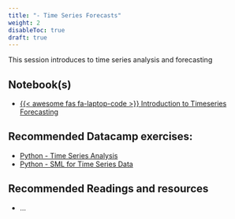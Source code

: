 ```yaml
---
title: "- Time Series Forecasts"
weight: 2
disableToc: true
draft: true
---
```


This session introduces to time series analysis and forecasting


## Notebook(s)

* [{{< awesome fas fa-laptop-code >}} Introduction to Timeseries Forecasting](https://colab.research.google.com/github/SDS-AAU/SDS-master/blob/master/courses/ds4b-m1-6-sml/notebooks/s2-sml-timeseries.ipynb)



## Recommended Datacamp exercises:

   * [Python - Time Series Analysis](https://app.datacamp.com/learn/courses/time-series-analysis-in-python)
   * [Python - SML for Time Series Data](https://app.datacamp.com/learn/courses/machine-learning-for-time-series-data-in-python)
   

   
## Recommended Readings and resources

* ...
